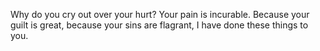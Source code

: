 Why do you cry out over your hurt? Your pain is incurable. Because your guilt is great, because your sins are flagrant, I have done these things to you.
